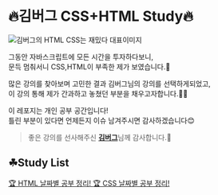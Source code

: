 # 🔥김버그 CSS+HTML Study🔥

![김버그의 HTML CSS는 재밌다 대표이미지](https://grm-project-template-bucket.s3.ap-northeast-2.amazonaws.com/lecture/lec_abnek_1589965849144/coverImage.jpg?_=1590480955473)

그동안 자바스크립트에 모든 시간을 투자하다보니,  
문득 멈춰서니 CSS,HTML이 부족한 제가 보였습니다.🤨

많은 강의를 찾아보며 고민한 결과 김버그님의 강의를 선택하게되었고,  
이 강의 통해 제가 간과하고 놓쳤던 부분을 채우고자합니다.🙏🏻

이 레포지는 개인 공부 공간입니다!  
틀린 부분이 있다면 언제든지 이슈 남겨주시면 감사하겠습니다😊

> 좋은 강의를 선사해주신 [**김버그**](https://github.com/rohjs)님께 감사합니다.🙌

## ☘Study List

[ 🏆 HTML 날짜별 공부 정리! ](https://github.com/Y00NMIN/Kimbug-CSS-HTML/blob/main/HTML.md)
[ 🏆 CSS 날짜별 공부 정리! ](https://github.com/Y00NMIN/Kimbug-CSS-HTML/blob/main/CSS.md)
